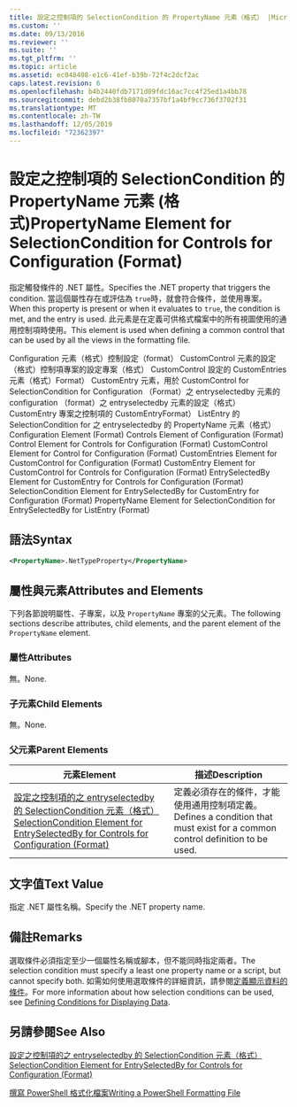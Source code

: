```yaml
---
title: 設定之控制項的 SelectionCondition 的 PropertyName 元素（格式） |Microsoft Docs
ms.custom: ''
ms.date: 09/13/2016
ms.reviewer: ''
ms.suite: ''
ms.tgt_pltfrm: ''
ms.topic: article
ms.assetid: ec048408-e1c6-41ef-b39b-72f4c2dcf2ac
caps.latest.revision: 6
ms.openlocfilehash: b4b2440fdb7171d09fdc16ac7cc4f25ed1a4bb78
ms.sourcegitcommit: debd2b38fb8070a7357bf1a4bf9cc736f3702f31
ms.translationtype: MT
ms.contentlocale: zh-TW
ms.lasthandoff: 12/05/2019
ms.locfileid: "72362397"
---
```

# <a name="propertyname-element-for-selectioncondition-for-controls-for-configuration-format"></a><span data-ttu-id="8d513-102">設定之控制項的 SelectionCondition 的 PropertyName 元素 (格式)</span><span class="sxs-lookup"><span data-stu-id="8d513-102">PropertyName Element for SelectionCondition for Controls for Configuration (Format)</span></span>

<span data-ttu-id="8d513-103">指定觸發條件的 .NET 屬性。</span><span class="sxs-lookup"><span data-stu-id="8d513-103">Specifies the .NET property that triggers the condition.</span></span> <span data-ttu-id="8d513-104">當這個屬性存在或評估為 `true`時，就會符合條件，並使用專案。</span><span class="sxs-lookup"><span data-stu-id="8d513-104">When this property is present or when it evaluates to `true`, the condition is met, and the entry is used.</span></span> <span data-ttu-id="8d513-105">此元素是在定義可供格式檔案中的所有視圖使用的通用控制項時使用。</span><span class="sxs-lookup"><span data-stu-id="8d513-105">This element is used when defining a common control that can be used by all the views in the formatting file.</span></span>

<span data-ttu-id="8d513-106">Configuration 元素（格式）控制設定（format） CustomControl 元素的設定（格式）控制項專案的設定專案（格式） CustomControl 設定的 CustomEntries 元素（格式）Format） CustomEntry 元素，用於 CustomControl for SelectionCondition for Configuration （Format）之 entryselectedby 元素的 configuration （format）之 entryselectedby 元素的設定（格式） CustomEntry 專案之控制項的 CustomEntryFormat） ListEntry 的 SelectionCondition for 之 entryselectedby 的 PropertyName 元素（格式）</span><span class="sxs-lookup"><span data-stu-id="8d513-106">Configuration Element (Format) Controls Element of Configuration (Format) Control Element for Controls for Configuration (Format) CustomControl Element for Control for Configuration (Format) CustomEntries Element for CustomControl for Configuration (Format) CustomEntry Element for CustomControl for Controls for Configuration (Format) EntrySelectedBy Element for CustomEntry for Controls for Configuration (Format) SelectionCondition Element for EntrySelectedBy for CustomEntry for Configuration (Format) PropertyName Element for SelectionCondition for EntrySelectedBy for ListEntry (Format)</span></span>

## <a name="syntax"></a><span data-ttu-id="8d513-107">語法</span><span class="sxs-lookup"><span data-stu-id="8d513-107">Syntax</span></span>

```xml
<PropertyName>.NetTypeProperty</PropertyName>
```

## <a name="attributes-and-elements"></a><span data-ttu-id="8d513-108">屬性與元素</span><span class="sxs-lookup"><span data-stu-id="8d513-108">Attributes and Elements</span></span>

<span data-ttu-id="8d513-109">下列各節說明屬性、子專案，以及 `PropertyName` 專案的父元素。</span><span class="sxs-lookup"><span data-stu-id="8d513-109">The following sections describe attributes, child elements, and the parent element of the `PropertyName` element.</span></span>

### <a name="attributes"></a><span data-ttu-id="8d513-110">屬性</span><span class="sxs-lookup"><span data-stu-id="8d513-110">Attributes</span></span>

<span data-ttu-id="8d513-111">無。</span><span class="sxs-lookup"><span data-stu-id="8d513-111">None.</span></span>

### <a name="child-elements"></a><span data-ttu-id="8d513-112">子元素</span><span class="sxs-lookup"><span data-stu-id="8d513-112">Child Elements</span></span>

<span data-ttu-id="8d513-113">無。</span><span class="sxs-lookup"><span data-stu-id="8d513-113">None.</span></span>

### <a name="parent-elements"></a><span data-ttu-id="8d513-114">父元素</span><span class="sxs-lookup"><span data-stu-id="8d513-114">Parent Elements</span></span>

|<span data-ttu-id="8d513-115">元素</span><span class="sxs-lookup"><span data-stu-id="8d513-115">Element</span></span>|<span data-ttu-id="8d513-116">描述</span><span class="sxs-lookup"><span data-stu-id="8d513-116">Description</span></span>|
|-------------|-----------------|
|[<span data-ttu-id="8d513-117">設定之控制項的之 entryselectedby 的 SelectionCondition 元素（格式）</span><span class="sxs-lookup"><span data-stu-id="8d513-117">SelectionCondition Element for EntrySelectedBy for Controls for Configuration (Format)</span></span>](./selectioncondition-element-for-entryselectedby-for-controls-for-configuration-format.md)|<span data-ttu-id="8d513-118">定義必須存在的條件，才能使用通用控制項定義。</span><span class="sxs-lookup"><span data-stu-id="8d513-118">Defines a condition that must exist for a common control definition to be used.</span></span>|

## <a name="text-value"></a><span data-ttu-id="8d513-119">文字值</span><span class="sxs-lookup"><span data-stu-id="8d513-119">Text Value</span></span>

<span data-ttu-id="8d513-120">指定 .NET 屬性名稱。</span><span class="sxs-lookup"><span data-stu-id="8d513-120">Specify the .NET property name.</span></span>

## <a name="remarks"></a><span data-ttu-id="8d513-121">備註</span><span class="sxs-lookup"><span data-stu-id="8d513-121">Remarks</span></span>

<span data-ttu-id="8d513-122">選取條件必須指定至少一個屬性名稱或腳本，但不能同時指定兩者。</span><span class="sxs-lookup"><span data-stu-id="8d513-122">The selection condition must specify a least one property name or a script, but cannot specify both.</span></span> <span data-ttu-id="8d513-123">如需如何使用選取條件的詳細資訊，請參閱[定義顯示資料的條件](./defining-conditions-for-displaying-data.md)。</span><span class="sxs-lookup"><span data-stu-id="8d513-123">For more information about how selection conditions can be used, see [Defining Conditions for Displaying Data](./defining-conditions-for-displaying-data.md).</span></span>

## <a name="see-also"></a><span data-ttu-id="8d513-124">另請參閱</span><span class="sxs-lookup"><span data-stu-id="8d513-124">See Also</span></span>

[<span data-ttu-id="8d513-125">設定之控制項的之 entryselectedby 的 SelectionCondition 元素（格式）</span><span class="sxs-lookup"><span data-stu-id="8d513-125">SelectionCondition Element for EntrySelectedBy for Controls for Configuration (Format)</span></span>](./selectioncondition-element-for-entryselectedby-for-controls-for-configuration-format.md)

[<span data-ttu-id="8d513-126">撰寫 PowerShell 格式化檔案</span><span class="sxs-lookup"><span data-stu-id="8d513-126">Writing a PowerShell Formatting File</span></span>](./writing-a-powershell-formatting-file.md)
